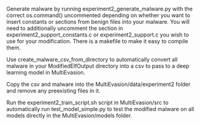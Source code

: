 Generate malware by running experiment2_generate_malware.py with the correct os.command() uncommented depending on whether you want to insert constants or sections from benign files into your malware. You will need to additionally uncomment the section in experiment2_support_constants.c or experiment2_support.c you wish to use for your modification. There is a makefile to make it easy to compile them.

Use create_malware_csv_from_directory to automatically convert all malware in your ModifiedElfOutput directory into a csv to pass to a deep learning model in MultiEvasion.

Copy the csv and malware into the MultiEvasion/data/experiment2 folder and remove any preexisting files in it.

Run the experiment2_train_script.sh script in MultiEvasion/src to automatically run test_model_simple.py to test the modified malware on all models directly in the MultiEvasion/models folder.